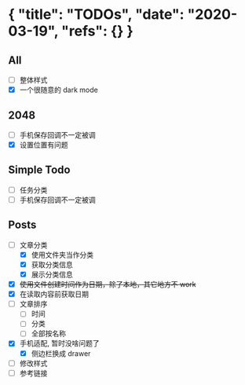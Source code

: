 {
  "title": "TODOs",
  "date": "2020-03-19",
  "refs": {}
}
==========
## All
- [ ] 整体样式
- [x] 一个很随意的 dark mode
 
## 2048  
- [ ] 手机保存回调不一定被调
- [x] 设置位置有问题

## Simple Todo
- [ ] 任务分类
- [ ] 手机保存回调不一定被调

## Posts
- [ ] 文章分类
    - [x] 使用文件夹当作分类
    - [x] 获取分类信息
    - [x] 展示分类信息
- [x] ~~使用文件创建时间作为日期，除了本地，其它地方不 work~~
- [x] 在读取内容前获取日期
- [ ] 文章排序
    - [ ] 时间
    - [ ] 分类
    - [ ] 全部按名称
- [x] 手机适配, 暂时没啥问题了
    - [x] 侧边栏换成 drawer
- [ ] 修改样式
- [ ] 参考链接
